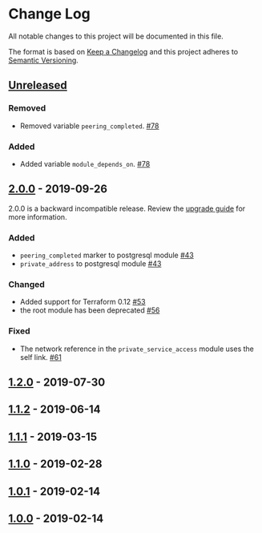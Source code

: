 # Change Log

All notable changes to this project will be documented in this file.

The format is based on [Keep a Changelog](http://keepachangelog.com/) and this
project adheres to [Semantic Versioning](http://semver.org/).

## [Unreleased]

### Removed

- Removed variable `peering_completed`. [#78]

### Added

- Added variable `module_depends_on`. [#78]

## [2.0.0] - 2019-09-26

2.0.0 is a backward incompatible release. Review the
[upgrade guide](docs/upgrading_to_sql_db_2.0.0.md) for more information.

### Added

- `peering_completed` marker to postgresql module [#43]
- `private_address` to postgresql module [#43]

### Changed

- Added support for Terraform 0.12 [#53]
- the root module has been deprecated [#56]

### Fixed

- The network reference in the `private_service_access` module uses the
  self link. [#61]

## [1.2.0] - 2019-07-30

## [1.1.2] - 2019-06-14

## [1.1.1] - 2019-03-15

## [1.1.0] - 2019-02-28

## [1.0.1] - 2019-02-14

## [1.0.0] - 2019-02-14

[Unreleased]: https://github.com/terraform-google-modules/terraform-google-sql-db/compare/v2.0.0...HEAD
[2.0.0]: https://github.com/terraform-google-modules/terraform-google-sql-db/compare/v1.2.0...v2.0.0
[1.2.0]: https://github.com/terraform-google-modules/terraform-google-sql-db/compare/1.1.2...v1.2.0
[1.1.2]: https://github.com/terraform-google-modules/terraform-google-sql-db/compare/1.1.1...1.1.2
[1.1.1]: https://github.com/terraform-google-modules/terraform-google-sql-db/compare/1.1.0...1.1.1
[1.1.0]: https://github.com/terraform-google-modules/terraform-google-sql-db/compare/1.0.1...1.1.0
[1.0.1]: https://github.com/terraform-google-modules/terraform-google-sql-db/compare/1.0.0...1.0.1
[1.0.0]: https://github.com/terraform-google-modules/terraform-google-sql-db/releases/tag/1.0.0

[#61]: https://github.com/terraform-google-modules/terraform-google-sql-db/pull/61
[#56]: https://github.com/terraform-google-modules/terraform-google-sql-db/pull/56
[#53]: https://github.com/terraform-google-modules/terraform-google-sql-db/pull/53
[#43]: https://github.com/terraform-google-modules/terraform-google-sql-db/pull/43
[#78]: https://github.com/terraform-google-modules/terraform-google-sql-db/pull/78
